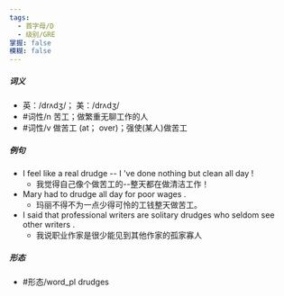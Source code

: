 ```yaml
---
tags:
  - 首字母/D
  - 级别/GRE
掌握: false
模糊: false
---
```

##### 词义
- 英：/drʌdʒ/； 美：/drʌdʒ/
- #词性/n  苦工；做繁重无聊工作的人
- #词性/v  做苦工 (at； over)；强使(某人)做苦工
##### 例句
- I feel like a real drudge -- I 've done nothing but clean all day !
	- 我觉得自己像个做苦工的--整天都在做清洁工作！
- Mary had to drudge all day for poor wages .
	- 玛丽不得不为一点少得可怜的工钱整天做苦工。
- I said that professional writers are solitary drudges who seldom see other writers .
	- 我说职业作家是很少能见到其他作家的孤家寡人
##### 形态
- #形态/word_pl drudges
